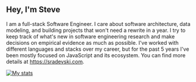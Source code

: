 ## Hey, I'm Steve

I am a full-stack Software Engineer. I care about software architecture, data modeling, and building projects that won't need a rewrite in a year. I try to keep track of what's new in software engineering research and make decisions on empirical evidence as much as possible. I've worked with different languages and stacks over my career, but for the past 5 years I've been mostly focused on JavaScript and its ecosystem. You can find more details at https://sradevski.com.

[![My stats](https://github-readme-stats.vercel.app/api?username=sradevski&count_private=true&theme=graywhite)](https://github.com/anuraghazra/github-readme-stats)
